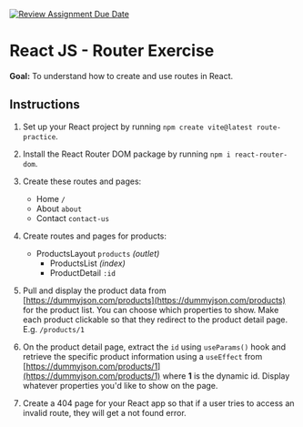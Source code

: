 [![Review Assignment Due Date](https://classroom.github.com/assets/deadline-readme-button-22041afd0340ce965d47ae6ef1cefeee28c7c493a6346c4f15d667ab976d596c.svg)](https://classroom.github.com/a/xFti-4Hs)
# React JS - Router Exercise

**Goal:** To understand how to create and use routes in React.

## Instructions

1. Set up your React project by running `npm create vite@latest route-practice`.
2. Install the React Router DOM package by running `npm i react-router-dom`.
3. Create these routes and pages:

    - Home `/`
    - About `about`
    - Contact `contact-us`

4. Create routes and pages for products:

    - ProductsLayout `products` *(outlet)*
        - ProductsList *(index)*
        - ProductDetail `:id`
  
5. Pull and display the product data from [https://dummyjson.com/products](https://dummyjson.com/products) for the product list. You can choose which properties to show. Make each product clickable so that they redirect to the product detail page. E.g. `/products/1`

6. On the product detail page, extract the `id` using `useParams()` hook and retrieve the specific product information using a `useEffect` from [https://dummyjson.com/products/1](https://dummyjson.com/products/1) where **1** is the dynamic id. Display whatever properties you'd like to show on the page.

7. Create a 404 page for your React app so that if a user tries to access an invalid route, they will get a not found error.
